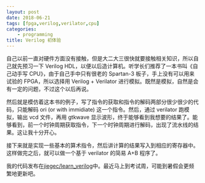 ```yaml
---
layout: post
date: 2018-06-21
tags: [fpga,verilog,verilator,cpu]
categories:
    - programming
title: Verilog 初体验
---
```


自己以前一直对硬件方面没有接触，但是大二大三很快就要接触相关知识，所以自己就先预习一下 Verilog HDL，以便以后造计算机。听学长们推荐了一本书叫《自己动手写 CPU》，由于自己手中只有很老的 Spartan-3 板子，手上没有可以用来试验的 FPGA，所以选择用 Verilog + Verilator 进行模拟。既然是模拟，自然是会有一定的问题，不过这个以后再说。

然后就是模仿着这本书的例子，写了指令的获取和指令的解码两部分很少很少的代码，只能解码 ori (or with immidiate) 这一个指令。然后，通过 verilator 跑模拟，输出 vcd 文件，再用 gtkwave 显示波形，终于能够看到我想要的结果了。能够看到，前一个时钟周期获取指令，下一个时钟周期进行解码，出现了流水线的结果。这让我十分开心。

接下来就是实现一些基本的算术指令，然后讲计算的结果写入到相应的寄存器中。这样做完之后，就可以做一个基于 verilator 的简易 A+B 程序了。

我的代码发布在[jiegec/learn_verilog](https://github.com/jiegec/learn_verilog)中。最近马上到考试周，可能到暑假会更频繁地更新吧。
